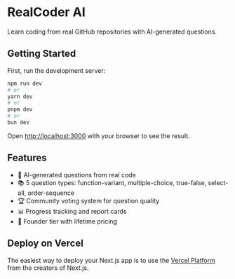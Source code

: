 # RealCoder AI

Learn coding from real GitHub repositories with AI-generated questions.

## Getting Started

First, run the development server:

```bash
npm run dev
# or
yarn dev
# or
pnpm dev
# or
bun dev
```

Open [http://localhost:3000](http://localhost:3000) with your browser to see the result.

## Features

- 🎯 AI-generated questions from real code
- 📚 5 question types: function-variant, multiple-choice, true-false, select-all, order-sequence
- 🏆 Community voting system for question quality
- 📊 Progress tracking and report cards
- 💎 Founder tier with lifetime pricing

## Deploy on Vercel

The easiest way to deploy your Next.js app is to use the [Vercel Platform](https://vercel.com/new?utm_medium=default-template&filter=next.js&utm_source=create-next-app&utm_campaign=create-next-app-readme) from the creators of Next.js.
